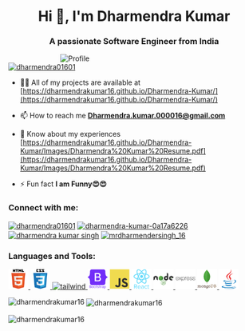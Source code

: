 <h1 align="center">Hi 👋, I'm Dharmendra Kumar</h1>
<h3 align="center">A passionate Software Engineer from India</h3>

<img align="right" alt="Profile" width="400px" src="https://user-images.githubusercontent.com/55389276/140866485-8fb1c876-9a8f-4d6a-98dc-08c4981eaf70.gif">

<p align="left"> <a href="https://twitter.com/dharmendra01601" target="blank"><img src="https://img.shields.io/twitter/follow/dharmendra01601?logo=twitter&style=for-the-badge" alt="dharmendra01601" /></a> </p>

- 👨‍💻 All of my projects are available at [https://dharmendrakumar16.github.io/Dharmendra-Kumar/](https://dharmendrakumar16.github.io/Dharmendra-Kumar/)

- 📫 How to reach me **Dharmendra.kumar.000016@gmail.com**

- 📄 Know about my experiences [https://dharmendrakumar16.github.io/Dharmendra-Kumar/Images/Dharmendra%20Kumar%20Resume.pdf](https://dharmendrakumar16.github.io/Dharmendra-Kumar/Images/Dharmendra%20Kumar%20Resume.pdf)

- ⚡ Fun fact **I am Funny😍😍**

<h3 align="left">Connect with me:</h3>
<p align="left">
<a href="https://twitter.com/dharmendra01601" target="blank"><img align="center" src="https://raw.githubusercontent.com/rahuldkjain/github-profile-readme-generator/master/src/images/icons/Social/twitter.svg" alt="dharmendra01601" height="30" width="40" /></a>
<a href="https://linkedin.com/in/dharmendra-kumar-0a17a6226" target="blank"><img align="center" src="https://raw.githubusercontent.com/rahuldkjain/github-profile-readme-generator/master/src/images/icons/Social/linked-in-alt.svg" alt="dharmendra-kumar-0a17a6226" height="30" width="40" /></a>
<a href="https://fb.com/dharmendra kumar singh" target="blank"><img align="center" src="https://raw.githubusercontent.com/rahuldkjain/github-profile-readme-generator/master/src/images/icons/Social/facebook.svg" alt="dharmendra kumar singh" height="30" width="40" /></a>
<a href="https://instagram.com/mrdharmendersingh_16" target="blank"><img align="center" src="https://raw.githubusercontent.com/rahuldkjain/github-profile-readme-generator/master/src/images/icons/Social/instagram.svg" alt="mrdharmendersingh_16" height="30" width="40" /></a>
</p>

<h3 align="left">Languages and Tools:</h3>
<p align="left"> <a href="https://www.w3.org/html/" target="_blank" rel="noreferrer"> <img src="https://raw.githubusercontent.com/devicons/devicon/master/icons/html5/html5-original-wordmark.svg" alt="html5" width="40" height="40"/> </a> <a href="https://www.w3schools.com/css/" target="_blank" rel="noreferrer"> <img src="https://raw.githubusercontent.com/devicons/devicon/master/icons/css3/css3-original-wordmark.svg" alt="css3" width="40" height="40"/> </a> <a href="https://tailwindcss.com/" target="_blank" rel="noreferrer"> <img src="https://www.vectorlogo.zone/logos/tailwindcss/tailwindcss-icon.svg" alt="tailwind" width="40" height="40"/> </a> <a href="https://getbootstrap.com" target="_blank" rel="noreferrer"> <img src="https://raw.githubusercontent.com/devicons/devicon/master/icons/bootstrap/bootstrap-plain-wordmark.svg" alt="bootstrap" width="40" height="40"/> </a> <a href="https://developer.mozilla.org/en-US/docs/Web/JavaScript" target="_blank" rel="noreferrer"> <img src="https://raw.githubusercontent.com/devicons/devicon/master/icons/javascript/javascript-original.svg" alt="javascript" width="40" height="40"/> </a> <a href="https://reactjs.org/" target="_blank" rel="noreferrer"> <img src="https://raw.githubusercontent.com/devicons/devicon/master/icons/react/react-original-wordmark.svg" alt="react" width="40" height="40"/> </a> <a href="https://nodejs.org" target="_blank" rel="noreferrer"> <img src="https://raw.githubusercontent.com/devicons/devicon/master/icons/nodejs/nodejs-original-wordmark.svg" alt="nodejs" width="40" height="40"/> </a> <a href="https://expressjs.com" target="_blank" rel="noreferrer"> <img src="https://raw.githubusercontent.com/devicons/devicon/master/icons/express/express-original-wordmark.svg" alt="express" width="40" height="40"/> </a> <a href="https://www.mongodb.com/" target="_blank" rel="noreferrer"> <img src="https://raw.githubusercontent.com/devicons/devicon/master/icons/mongodb/mongodb-original-wordmark.svg" alt="mongodb" width="40" height="40"/> </a> <a href="https://www.java.com" target="_blank" rel="noreferrer"> <img src="https://raw.githubusercontent.com/devicons/devicon/master/icons/java/java-original.svg" alt="java" width="40" height="40"/> </a> </p>

<p><img align="left" src="https://github-readme-stats.vercel.app/api/top-langs?username=dharmendrakumar16&show_icons=true&locale=en&layout=compact" alt="dharmendrakumar16" /></p>

<p>&nbsp;<img align="center" src="https://github-readme-stats.vercel.app/api?username=dharmendrakumar16&show_icons=true&locale=en" alt="dharmendrakumar16" /></p>

<p><img align="center" src="https://github-readme-streak-stats.herokuapp.com/?user=dharmendrakumar16&" alt="dharmendrakumar16" /></p>

